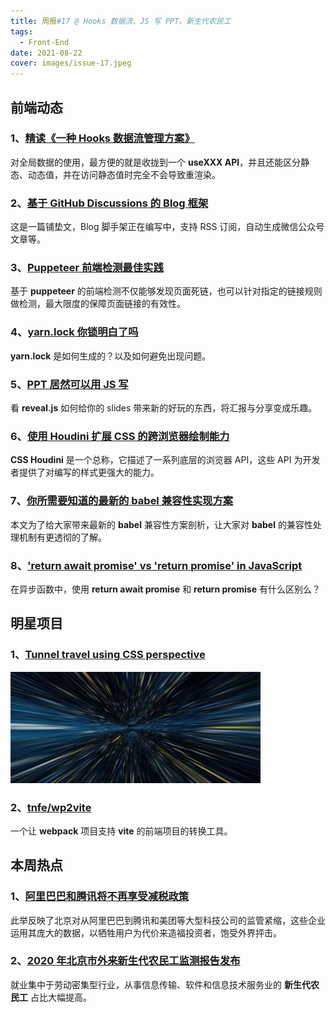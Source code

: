 ```yaml
---
title: 周报#17 @ Hooks 数据流、JS 写 PPT、新生代农民工
tags:
  - Front-End
date: 2021-08-22
cover: images/issue-17.jpeg
---
```


## 前端动态

### 1、[精读《一种 Hooks 数据流管理方案》](https://github.com/ascoders/weekly/blob/master/%E5%89%8D%E6%B2%BF%E6%8A%80%E6%9C%AF/206.%E7%B2%BE%E8%AF%BB%E3%80%8A%E4%B8%80%E7%A7%8D%20Hooks%20%E6%95%B0%E6%8D%AE%E6%B5%81%E7%AE%A1%E7%90%86%E6%96%B9%E6%A1%88%E3%80%8B.md)

对全局数据的使用，最方便的就是收拢到一个 **useXXX API**，并且还能区分静态、动态值，并在访问静态值时完全不会导致重渲染。

### 2、[基于 GitHub Discussions 的 Blog 框架](https://juejin.cn/post/6996845156783620104)

这是一篇铺垫文，Blog 脚手架正在编写中，支持 RSS 订阅，自动生成微信公众号文章等。

### 3、[Puppeteer 前端检测最佳实践](https://zhuanlan.zhihu.com/p/199282068)

基于 **puppeteer** 的前端检测不仅能够发现页面死链，也可以针对指定的链接规则做检测，最大限度的保障页面链接的有效性。

### 4、[yarn.lock 你锁明白了吗](https://juejin.cn/post/6996851359563644958#heading-14)

**yarn.lock** 是如何生成的？以及如何避免出现问题。

### 5、[PPT 居然可以用 JS 写](https://juejin.cn/post/6995000516941971487)

看 **reveal.js** 如何给你的 slides 带来新的好玩的东西，将汇报与分享变成乐趣。

### 6、[使用 Houdini 扩展 CSS 的跨浏览器绘制能力](https://mp.weixin.qq.com/s/HllB-ZAA5qhgJDIB5HIhyg)

**CSS Houdini** 是一个总称，它描述了一系列底层的浏览器 API，这些 API 为开发者提供了对编写的样式更强大的能力。

### 7、[你所需要知道的最新的 babel 兼容性实现方案](https://juejin.cn/post/6976501655302832159)

本文为了给大家带来最新的 **babel** 兼容性方案剖析，让大家对 **babel** 的兼容性处理机制有更透彻的了解。

### 8、['return await promise' vs 'return promise' in JavaScript](https://dmitripavlutin.com/return-await-promise-javascript/)

在异步函数中，使用 **return await promise** 和 **return promise** 有什么区别么？

## 明星项目

### 1、[Tunnel travel using CSS perspective](https://codepen.io/trangthule/pen/vYmpNYR)

![Tunnel travel using CSS perspective](./images/issue-17-CSS-perspective.jpeg)

### 2、[tnfe/wp2vite](https://github.com/tnfe/wp2vite)

一个让 **webpack** 项目支持 **vite** 的前端项目的转换工具。

## 本周热点

### 1、[阿里巴巴和腾讯将不再享受减税政策](https://www.williamlong.info/archives/6528.html)

此举反映了北京对从阿里巴巴到腾讯和美团等大型科技公司的监管紧缩，这些企业运用其庞大的数据，以牺牲用户为代价来造福投资者，饱受外界抨击。

### 2、[2020 年北京市外来新生代农民工监测报告发布](http://www.mohrss.gov.cn/SYrlzyhshbzb/jiuye/gzdt/202108/t20210816_420736.html)

就业集中于劳动密集型行业，从事信息传输、软件和信息技术服务业的 **新生代农民工** 占比大幅提高。
